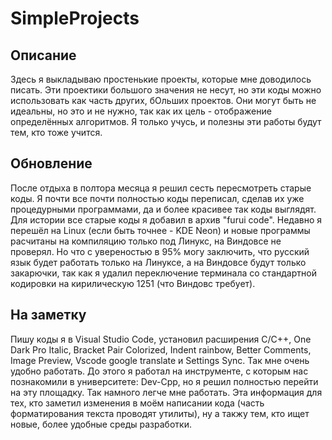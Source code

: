 # SimpleProjects
## Описание
Здесь я выкладываю простенькие проекты, которые мне доводилось писать. Эти проектики большого значения не несут, но эти коды можно использовать как часть других, бОльших проектов. Они могут быть не идеальны, но это и не нужно, так как их цель - отображение определённых алгоритмов. Я только учусь, и полезны эти работы будут тем, кто тоже учится.
## Обновление
После отдыха в полтора месяца я решил сесть пересмотреть старые коды. Я почти все почти полностью коды переписал, сделав их уже процедурными программами, да и более красивее так коды выглядят. Для истории все старые коды я добавил в архив "furui code". Недавно я перешёл на Linux (если быть точнее - KDE Neon) и новые программы расчитаны на компиляцию только под Линукс, на Виндовсе не проверял. Но что с увереностью в 95% могу заключить, что русский язык будет работать только на Линуксе, а на Виндовсе будут только закарючки, так как я удалил переключение терминала со стандартной кодировки на кирилическую 1251 (что Виндовс требует).
## На заметку
Пишу коды я в Visual Studio Code, установил расширения C/C++, One Dark Pro Italic, Bracket Pair Colorized, Indent rainbow, Better Comments, Image Preview, Vscode google translate и Settings Sync. Так мне очень удобно работать. До этого я работал на инструменте, с которым нас познакомили в университете: Dev-Cpp, но я решил полностью перейти на эту площадку. Так намного легче мне работать. Эта информация для тех, кто заметил изменения в моём написании кода (часть форматирования текста проводят утилиты), ну а такжу тем, кто ищет новые, более удобные среды разработки.
